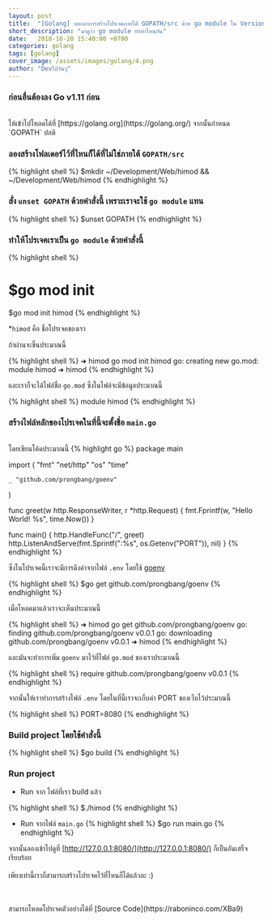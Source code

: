 ```yaml
---
layout: post
title:  "[Golang] บอกลาการสร้างโปรเจคภายใต้ GOPATH/src ด้วย go module ใน Version 1.11"
short_description: "มาดูว่า go module ทำท่าไหนกัน"
date:   2018-10-20 15:40:00 +0700
categories: golang
tags: [golang]
cover_image: /assets/images/golang/4.png
author: "Devไปวันๆ"
---
```


### ก่อนอื่นต้องลง Go v1.11 ก่อน
<br>
ให้เข้าไปโหลดได้ที่ [https://golang.org](https://golang.org/) จากนั้นกำหนด `GOPATH` ปกติ

<br>

### ลองสร้างโฟลเดอร์ไว้ที่ไหนก็ได้ที่ไม่ใช่ภายใต้ `GOPATH/src` 

{% highlight shell %}
$mkdir ~/Development/Web/himod && ~/Development/Web/himod
{% endhighlight %}

### สั่ง `unset GOPATH` ด้วยคำสั่งนี้ เพราะเราจะใช้ `go module` แทน

{% highlight shell %}
$unset GOPATH
{% endhighlight %}

### ทำให้โปรเจคเราเป็น `go module` ด้วยคำสั่งนี้

{% highlight shell %}
# $go mod init <poject-name>
$go mod init himod
{% endhighlight %}

*`himod` คือ ชื่อโปรเจคของเรา

ถ้าผ่านจะขึ้นประมาณนี้

{% highlight shell %}
➜  himod go mod init himod
go: creating new go.mod: module himod
➜  himod 
{% endhighlight %}

และเราก็จะได้ไฟล์ชื่อ `go.mod` ซึ่งในไฟล์จะมีข้อมูลประมาณนี้

{% highlight shell %}
module himod
{% endhighlight %}

### สร้างไฟล์หลักของโปรเจคในที่นี้จะตั้งชื่อ `main.go`
<br>
โดยเขียนโค้ดประมาณนี้
{% highlight go %}
package main

import (
	"fmt"
	"net/http"
	"os"
	"time"

	_ "github.com/prongbang/goenv"
)

func greet(w http.ResponseWriter, r *http.Request) {
	fmt.Fprintf(w, "Hello World! %s", time.Now())
}

func main() {
	http.HandleFunc("/", greet)
	http.ListenAndServe(fmt.Sprintf(":%s", os.Getenv("PORT")), nil)
}
{% endhighlight %}

ซึ่งในโปรเจคนี้เราจะมีการดึงค่าจากไฟล์ `.env` โดยใช้ [goenv](https://github.com/prongbang/goenv)

{% highlight shell %}
$go get github.com/prongbang/goenv
{% endhighlight %}

เมื่อโหลดมาแล้วเราจะเห็นประมาณนี้

{% highlight shell %}
➜  himod go get github.com/prongbang/goenv
go: finding github.com/prongbang/goenv v0.0.1
go: downloading github.com/prongbang/goenv v0.0.1
➜  himod
{% endhighlight %}

และมันจะทำการเพิ่ม `goenv` มาไว้ที่ไฟล์ `go.mod` ของเราประมาณนี้

{% highlight shell %}
require github.com/prongbang/goenv v0.0.1
{% endhighlight %}

จากนั้นให้เราทำการสร้างไฟล์ `.env` โดยในที่นี้เราจะเก็บค่า PORT ของเว็บไว้ประมาณนี้

{% highlight shell %}
PORT=8080
{% endhighlight %}

### Build project โดยใช้คำสั่งนี้

{% highlight shell %}
$go build
{% endhighlight %}

### Run project

- Run จาก ไฟล์ที่เรา build แล้ว

{% highlight shell %}
$./himod
{% endhighlight %}

- Run จากไฟล์ `main.go`
{% highlight shell %}
$go run main.go
{% endhighlight %}

จากนั้นลองเข้าไปดูที่ [http://127.0.0.1:8080/](http://127.0.0.1:8080/) ก็เป็นอันเสร็จเรียบร้อย
<br>
<br>
เพียงเท่านี้เราก็สามารถสร้างโปรเจคไว้ที่ไหนก็ได้แล้วละ :)

<br>
<br>
สามารถโหลดโปรเจคตัวอย่างได้ที่ [Source Code](https://raboninco.com/XBa9)